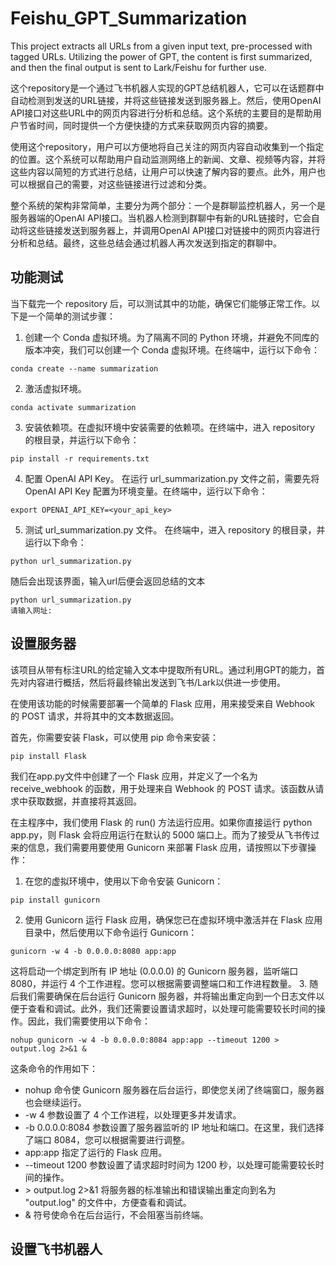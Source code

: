 # Feishu_GPT_Summarization
This project extracts all URLs from a given input text, pre-processed with tagged URLs. Utilizing the power of GPT, the content is first summarized, and then the final output is sent to Lark/Feishu for further use.

这个repository是一个通过飞书机器人实现的GPT总结机器人，它可以在话题群中自动检测到发送的URL链接，并将这些链接发送到服务器上。然后，使用OpenAI API接口对这些URL中的网页内容进行分析和总结。这个系统的主要目的是帮助用户节省时间，同时提供一个方便快捷的方式来获取网页内容的摘要。

使用这个repository，用户可以方便地将自己关注的网页内容自动收集到一个指定的位置。这个系统可以帮助用户自动监测网络上的新闻、文章、视频等内容，并将这些内容以简短的方式进行总结，让用户可以快速了解内容的要点。此外，用户也可以根据自己的需要，对这些链接进行过滤和分类。

整个系统的架构非常简单，主要分为两个部分：一个是群聊监控机器人，另一个是服务器端的OpenAI API接口。当机器人检测到群聊中有新的URL链接时，它会自动将这些链接发送到服务器上，并调用OpenAI API接口对链接中的网页内容进行分析和总结。最终，这些总结会通过机器人再次发送到指定的群聊中。

## 功能测试

当下载完一个 repository 后，可以测试其中的功能，确保它们能够正常工作。以下是一个简单的测试步骤：
1. 创建一个 Conda 虚拟环境。为了隔离不同的 Python 环境，并避免不同库的版本冲突，我们可以创建一个 Conda 虚拟环境。在终端中，运行以下命令：
```
conda create --name summarization
```
2. 激活虚拟环境。
```
conda activate summarization
```
3. 安装依赖项。在虚拟环境中安装需要的依赖项。在终端中，进入 repository 的根目录，并运行以下命令：
```
pip install -r requirements.txt
```
4. 配置 OpenAI API Key。 在运行 url_summarization.py 文件之前，需要先将 OpenAI API Key 配置为环境变量。在终端中，运行以下命令：
```
export OPENAI_API_KEY=<your_api_key>
```
5. 测试 url_summarization.py 文件。 在终端中，进入 repository 的根目录，并运行以下命令：
```
python url_summarization.py
```
随后会出现该界面，输入url后便会返回总结的文本
```
python url_summarization.py
请输入网址:
```


## 设置服务器
该项目从带有标注URL的给定输入文本中提取所有URL。通过利用GPT的能力，首先对内容进行概括，然后将最终输出发送到飞书/Lark以供进一步使用。

在使用该功能的时候需要部署一个简单的 Flask 应用，用来接受来自 Webhook 的 POST 请求，并将其中的文本数据返回。

首先，你需要安装 Flask，可以使用 pip 命令来安装：
```
pip install Flask
```
我们在app.py文件中创建了一个 Flask 应用，并定义了一个名为 receive_webhook 的函数，用于处理来自 Webhook 的 POST 请求。该函数从请求中获取数据，并直接将其返回。

在主程序中，我们使用 Flask 的 run() 方法运行应用。如果你直接运行 python app.py，则 Flask 会将应用运行在默认的 5000 端口上。而为了接受从飞书传过来的信息，我们需要用要使用 Gunicorn 来部署 Flask 应用，请按照以下步骤操作：

1. 在您的虚拟环境中，使用以下命令安装 Gunicorn：
```
pip install gunicorn
```
2. 使用 Gunicorn 运行 Flask 应用，确保您已在虚拟环境中激活并在 Flask 应用目录中，然后使用以下命令运行 Gunicorn：
```
gunicorn -w 4 -b 0.0.0.0:8080 app:app
```
这将启动一个绑定到所有 IP 地址 (0.0.0.0) 的 Gunicorn 服务器，监听端口 8080，并运行 4 个工作进程。您可以根据需要调整端口和工作进程数量。
3. 随后我们需要确保在后台运行 Gunicorn 服务器，并将输出重定向到一个日志文件以便于查看和调试。此外，我们还需要设置请求超时，以处理可能需要较长时间的操作。因此，我们需要使用以下命令：
```
nohup gunicorn -w 4 -b 0.0.0.0:8084 app:app --timeout 1200 > output.log 2>&1 &
```
这条命令的作用如下：
  * nohup 命令使 Gunicorn 服务器在后台运行，即使您关闭了终端窗口，服务器也会继续运行。
  * -w 4 参数设置了 4 个工作进程，以处理更多并发请求。
  * -b 0.0.0.0:8084 参数设置了服务器监听的 IP 地址和端口。在这里，我们选择了端口 8084，您可以根据需要进行调整。
  * app:app 指定了运行的 Flask 应用。
  * --timeout 1200 参数设置了请求超时时间为 1200 秒，以处理可能需要较长时间的操作。
  * \> output.log 2>&1 将服务器的标准输出和错误输出重定向到名为 "output.log" 的文件中，方便查看和调试。
  * & 符号使命令在后台运行，不会阻塞当前终端。
  
## 设置飞书机器人
